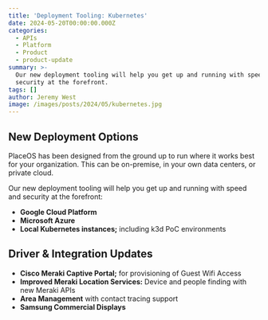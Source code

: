 ```yaml
---
title: 'Deployment Tooling: Kubernetes'
date: 2024-05-20T00:00:00.000Z
categories:
  - APIs
  - Platform
  - Product
  - product-update
summary: >-
  Our new deployment tooling will help you get up and running with speed and
  security at the forefront.
tags: []
author: Jeremy West
image: /images/posts/2024/05/kubernetes.jpg
---
```

New Deployment Options
----------------------

PlaceOS has been designed from the ground up to run where it works best for your organization. This can be on-premise, in your own data centers, or private cloud.

Our new deployment tooling will help you get up and running with speed and security at the forefront:

*   **Google Cloud Platform**
*   **Microsoft Azure**
*   **Local Kubernetes instances;** including k3d PoC environments

Driver & Integration Updates
----------------------------

*   **Cisco Meraki Captive Portal;** for provisioning of Guest Wifi Access
*   **Improved Meraki Location Services:** Device and people finding with new Meraki APIs
*   **Area Management** with contact tracing support
*   **Samsung Commercial Displays**

‍
